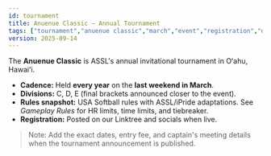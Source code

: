 ```yaml
---
id: tournament
title: Anuenue Classic — Annual Tournament
tags: ["tournament","anuenue classic","march","event","registration","oahu"]
version: 2025-09-14
---
```


The **Anuenue Classic** is ASSL's annual invitational tournament in Oʻahu, Hawaiʻi.

- **Cadence:** Held **every year** on the **last weekend in March**.  
- **Divisions:** C, D, E (final brackets announced closer to the event).  
- **Rules snapshot:** USA Softball rules with ASSL/iPride adaptations. See *Gameplay Rules* for HR limits, time limits, and tiebreaker.  
- **Registration:** Posted on our Linktree and socials when live.

> Note: Add the exact dates, entry fee, and captain's meeting details when the tournament announcement is published.